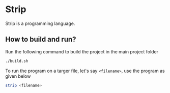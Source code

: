 # Strip

Strip is a programming language.

## How to build and run?

Run the following command to build the project in the main project folder

```bash
./build.sh
```
To run the program on a targer file, let's say `<filename>`, use the program as given below

```bash
strip <filename>
```